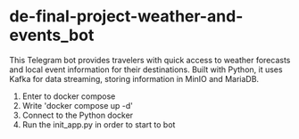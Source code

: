 # de-final-project-weather-and-events_bot
This Telegram bot provides travelers with quick access to weather forecasts and local event information for their destinations. Built with Python, it uses Kafka for data streaming, storing information in MinIO and MariaDB.


1. Enter to docker compose
2. Write 'docker compose up -d' 
3. Connect to the Python docker
4. Run the init_app.py in order to start to bot
